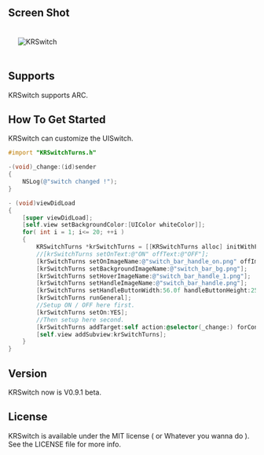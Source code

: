 ## Screen Shot

<img src="https://dl.dropbox.com/u/83663874/GitHubs/KRSwitch-1.png" alt="KRSwitch" title="KRSwitch" style="margin: 20px;" class="center" />

## Supports

KRSwitch supports ARC.

## How To Get Started

KRSwitch can customize the UISwitch. 

``` objective-c
#import "KRSwitchTurns.h"

-(void)_change:(id)sender
{
    NSLog(@"switch changed !");
}

- (void)viewDidLoad
{
    [super viewDidLoad];
    [self.view setBackgroundColor:[UIColor whiteColor]];
    for( int i = 1; i<= 20; ++i )
    {
        KRSwitchTurns *krSwitchTurns = [[KRSwitchTurns alloc] initWithFrame:CGRectMake(72, 20 * i, 75, 26)];
        //[krSwitchTurns setOnText:@"ON" offText:@"OFF"];
        [krSwitchTurns setOnImageName:@"switch_bar_handle_on.png" offImageName:@"switch_bar_handle_off.png"];
        [krSwitchTurns setBackgroundImageName:@"switch_bar_bg.png"];
        [krSwitchTurns setHoverImageName:@"switch_bar_handle_1.png"];
        [krSwitchTurns setHandleImageName:@"switch_bar_handle.png"];
        [krSwitchTurns setHandleButtonWidth:56.0f handleButtonHeight:25.0f];
        [krSwitchTurns runGeneral];
        //Setup ON / OFF here first.
        [krSwitchTurns setOn:YES];
        //Then setup here second.
        [krSwitchTurns addTarget:self action:@selector(_change:) forControlEvents:UIControlEventValueChanged];
        [self.view addSubview:krSwitchTurns];
    }
}
```

## Version

KRSwitch now is V0.9.1 beta.

## License

KRSwitch is available under the MIT license ( or Whatever you wanna do ). See the LICENSE file for more info.
